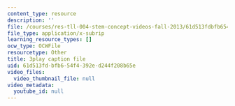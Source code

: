 ```yaml
---
content_type: resource
description: ''
file: /courses/res-tll-004-stem-concept-videos-fall-2013/61d513fdbfb654f4392ed244f208b65e_3gxNrc_EEN8.srt
file_type: application/x-subrip
learning_resource_types: []
ocw_type: OCWFile
resourcetype: Other
title: 3play caption file
uid: 61d513fd-bfb6-54f4-392e-d244f208b65e
video_files:
  video_thumbnail_file: null
video_metadata:
  youtube_id: null
---
```

